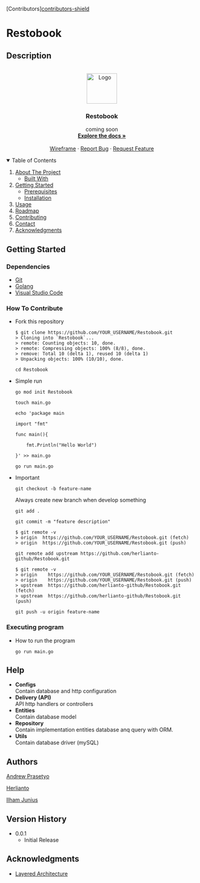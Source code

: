 [Contributors][contributors-shield][contributors-url]

# Restobook

## Description

<!-- Description -->
<br />
<div align="center">
  <a href="https://github.com/herlianto-github/Restobook">
    <img src="images/logo.png" alt="Logo" width="80" height="80">
  </a>

<h3 align="center">Restobook</h3>

  <p align="center">
    coming soon
    <br />
    <a href="https://github.com/herlianto-github/Restobook"><strong>Explore the docs »</strong></a>
    <br />
    <br />
    <a href="https://github.com/herlianto-github/Restobook">Wireframe</a>
    ·
    <a href="https://github.com/herlianto-github/Restobook/issues">Report Bug</a>
    ·
    <a href="https://github.com/herlianto-github/Restobook/issues">Request Feature</a>
  </p>
</div>

<!-- TABLE OF CONTENTS -->
<details open>
  <summary>Table of Contents</summary>
  <ol>
    <li>
      <a href="#description">About The Project</a>
      <ul>
        <li><a href="#depedencies">Built With</a></li>
      </ul>
    </li>
    <li>
      <a href="#getting-started">Getting Started</a>
      <ul>
        <li><a href="#prerequisites">Prerequisites</a></li>
        <li><a href="#installation">Installation</a></li>
      </ul>
    </li>
    <li><a href="#usage">Usage</a></li>
    <li><a href="#roadmap">Roadmap</a></li>
    <li><a href="#how_to_contribute">Contributing</a></li>    
    <li><a href="#contact">Contact</a></li>
    <li><a href="#acknowledgments">Acknowledgments</a></li>
  </ol>
</details>

## Getting Started

### Dependencies

- [Git](https://git-scm.com)
- [Golang](https://go.dev)
- [Visual Studio Code](https://code.visualstudio.com)

### How To Contribute

- Fork this repository

    ```console
    $ git clone https://github.com/YOUR_USERNAME/Restobook.git
    > Cloning into `Restobook`...
    > remote: Counting objects: 10, done.
    > remote: Compressing objects: 100% (8/8), done.
    > remove: Total 10 (delta 1), reused 10 (delta 1)
    > Unpacking objects: 100% (10/10), done.
    ```

    ```console
    cd Restobook
    ```

- Simple run  

    ```console
    go mod init Restobook
    ```

    ```console
    touch main.go    
    ```

    ```console
    echo 'package main 
    
    import "fmt"
    
    func main(){
    
        fmt.Println("Hello World")
    
    }' >> main.go
    ```

    ```console
    go run main.go
    ```

- Important

    ```console
    git checkout -b feature-name 
    ```

    Always create new branch when develop something

    ```console
    git add .    
    ```

    ```console
    git commit -m "feature description"
    ```

    ```console
    $ git remote -v
    > origin  https://github.com/YOUR_USERNAME/Restobook.git (fetch)
    > origin  https://github.com/YOUR_USERNAME/Restobook.git (push)
    ```

    ```console
    git remote add upstream https://github.com/herlianto-github/Restobook.git
    ```

    ```console
    $ git remote -v
    > origin    https://github.com/YOUR_USERNAME/Restobook.git (fetch)
    > origin    https://github.com/YOUR_USERNAME/Restobook.git (push)
    > upstream  https://github.com/herlianto-github/Restobook.git (fetch)
    > upstream  https://github.com/herlianto-github/Restobook.git (push)
    ```

    ```console
    git push -u origin feature-name    
    ```

### Executing program

- How to run the program

    ```console
    go run main.go    
    ```

## Help

- **Configs**<br/>Contain database and http configuration
- **Delivery (API)**<br/>API http handlers or controllers
- **Entities**<br/>Contain database model
- **Repository** <br/> Contain implementation entities database anq query with ORM.
- **Utils**<br/>Contain database driver (mySQL)

## Authors

[Andrew Prasetyo](https://github.com/andrewptjio)

[Herlianto](https://github.com/herlianto-github)

[Ilham Junius](https://github.com/ilhamjunius)

## Version History

- 0.0.1
  - Initial Release

## Acknowledgments

- [Layered Architecture](https://www.oreilly.com/library/view/software-architecture-patterns/9781491971437/ch01.html)

[controbutors-shield]: https://img.shields.io/github/contributors/herlianto-github/Restobook.svg?style=for-the-badge
[contributors-url]: https://github.com/herlianto-github/Restobook/graphs/contributors
